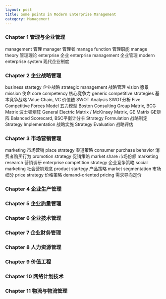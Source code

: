 ```yaml
---
layout: post
title: Some points in Modern Enterprise Management
category: Management
---
```

### Chapter 1 管理与企业管理
management 管理
manager 管理者
manage function 管理职能
manage theory 管理理论
enterprise 企业
enterprise management 企业管理
modern enterprise system 现代企业制度

### Chapter 2 企业战略管理
business startegy 企业战略
strategic management 战略管理
vision 愿景
mission 使命
core competency 核心竞争力
generic competitive strategies 基本竞争战略
Value Chain, VC 价值链
SWOT Analysis SWOT分析
Five Competitive Forces Model 五力模型
Boston Consulting Group Matrix, BCG Matrix 波士顿矩阵
General Electric Matrix / McKinsey Matrix, GE Matrix GE矩阵
Balanced Scorecard, BSC平衡计分卡
Strategy Formulation 战略制定
Strategy Implementation 战略实施
Strategy Evaluation 战略评估

### Chapter 3 市场营销管理
marketing 市场营销
place strategy 渠道策略
consumer purchase behavior 消费者购买行为
promotion strategy 促销策略
market share 市场份额
marketing research 营销调研
enterprise competition strategy 企业竞争策略
social marketing 社会营销观念
product startegy 产品策略
market segmentation 市场细分
price strategy 价格策略
demand-oriented pricing 需求导向定价

### Chapter 4 企业生产管理

### Chapter 5 企业质量管理

### Chapter 6 企业技术管理

### Chapter 7 企业财务管理

### Chapter 8 人力资源管理

### Chapter 9 价值工程

### Chapter 10 网络计划技术

### Chapter 11 物流与物流管理





